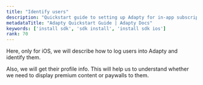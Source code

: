 ```yaml
---
title: "Identify users"
description: "Quickstart guide to setting up Adapty for in-app subscription management."
metadataTitle: "Adapty Quickstart Guide | Adapty Docs"
keywords: ['install sdk', 'sdk install', 'install sdk ios']
rank: 70
---
```



Here, only for iOS, we will describe how to log users into Adapty and identify them. 

Also, we will get their profile info. This will help us to understand whether we need to display premium content or paywalls to them. 